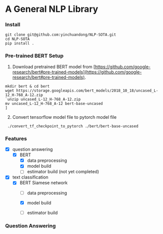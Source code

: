 # A General NLP Library


### Install
```
git clone git@github.com:yinchuandong/NLP-SOTA.git
cd NLP-SOTA
pip install .
```


### Pre-trained BERT Setup

1. Download pretrained BERT model from [https://github.com/google-research/bert#pre-trained-models](https://github.com/google-research/bert#pre-trained-models).

  ```
  mkdir bert & cd bert
  wget https://storage.googleapis.com/bert_models/2018_10_18/uncased_L-12_H-768_A-12.zip
  `unzip uncased_L-12_H-768_A-12.zip
  mv uncased_L-12_H-768_A-12 bert-base-uncased
  ]
  ```

2. Convert tensorflow model file to pytorch model file

  ```
   ./convert_tf_checkpoint_to_pytorch ./bert/bert-base-uncased
  ```

### Features

- [x] question answering
  - [x] BERT
    - [x] data preprocessing
    - [x] model build
    - [ ] estimator build (not yet completed)
- [x] text classification
  - [x] BERT Siamese network
    - [ ] data preprocessing
    - [x] model build
    - [ ] estimator build


### Question Answering

